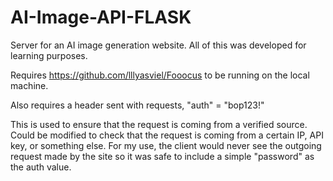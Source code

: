 # AI-Image-API-FLASK
Server for an AI image generation website. All of this was developed for learning purposes.



Requires https://github.com/lllyasviel/Fooocus to be running on the local machine.


Also requires a header sent with requests, "auth" = "bop123!"

This is used to ensure that the request is coming from a verified source. Could be modified to check that the request is coming from a certain IP, API key, or something else. For my use, the client would never see the outgoing request made by the site so it was safe to include a simple "password" as the auth value.
